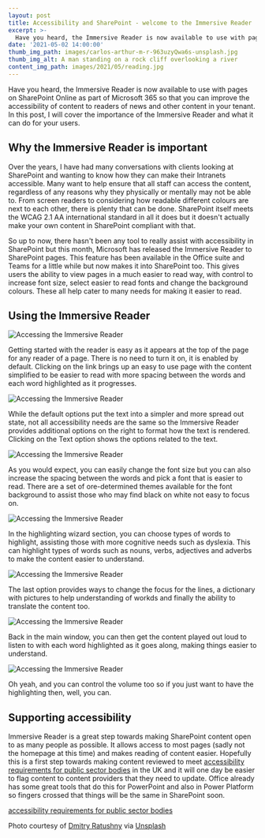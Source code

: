 ```yaml
---
layout: post
title: Accessibility and SharePoint - welcome to the Immersive Reader
excerpt: >-
  Have you heard, the Immersive Reader is now available to use with pages on SharePoint Online as part of Microsoft 365 so that you can improve the accessibility of content to readers of news and other content in your tenant. In this post, I will cover the importance of the Immersive Reader and what it can do for your users.
date: '2021-05-02 14:00:00'
thumb_img_path: images/carlos-arthur-m-r-963uzyQwa6s-unsplash.jpg
thumb_img_alt: A man standing on a rock cliff overlooking a river
content_img_path: images/2021/05/reading.jpg
---
```

Have you heard, the Immersive Reader is now available to use with pages on SharePoint Online as part of Microsoft 365 so that you can improve the accessibility of content to readers of news and other content in your tenant. In this post, I will cover the importance of the Immersive Reader and what it can do for your users.

## Why the Immersive Reader is important

Over the years, I have had many conversations with clients looking at SharePoint and wanting to know how they can make their Intranets accessible. Many want to help ensure that all staff can access the content, regardless of any reasons why they physically or mentally may not be able to. From screen readers to considering how readable different colours are next to each other, there is plenty that can be done. SharePoint itself meets the WCAG 2.1 AA international standard in all it does but it doesn't actually make your own content in SharePoint compliant with that.

So up to now, there hasn't been any tool to really assist with accessibility in SharePoint but this month,  Microsoft has released the Immersive Reader to SharePoint pages. This feature has been available in the Office suite and Teams for a little while but now makes it into SharePoint too. This gives users the ability to view pages in a much easier to read way, with control to increase font size, select easier to read fonts and change the background colours. These all help cater to many needs for making it easier to read.

## Using the Immersive Reader

![Accessing the Immersive Reader](/assets/images/2021/05/ImmersiveReader1.png)

Getting started with the reader is easy as it appears at the top of the page for any reader of a page. There is no need to turn it on, it is enabled by default. Clicking on the link brings up an easy to use page with the content simplified to be easier to read with more spacing between the words and each word highlighted as it progresses.

![Accessing the Immersive Reader](/assets/images/2021/05/ImmersiveReader2.png)

While the default options put the text into a simpler and more spread out state, not all accessibility needs are the same so the Immersive Reader provides additional options on the right to format how the text is rendered. Clicking on the Text option shows the options related to the text.

![Accessing the Immersive Reader](/assets/images/2021/05/ImmersiveReader3.png)

As you would expect, you can easily change the font size but you can also increase the spacing between the words and pick a font that is easier to read. There are a set of ore-determined themes available for the font background to assist those who may find black on white not easy to focus on.

![Accessing the Immersive Reader](/assets/images/2021/05/ImmersiveReader4.png)

In the highlighting wizard section, you can choose types of words to highlight, assisting those with more cognitive needs such as dyslexia. This can highlight types of words such as nouns, verbs, adjectives and adverbs to make the content easier to understand.

![Accessing the Immersive Reader](/assets/images/2021/05/ImmersiveReader5.png)

The last option provides ways to change the focus for the lines, a dictionary with pictures to help understanding of workds and finally the ability to translate the content too.

![Accessing the Immersive Reader](/assets/images/2021/05/ImmersiveReader6.png)

Back in the main window, you can then get the content played out loud to listen to with each word highlighted as it goes along, making things easier to understand.

![Accessing the Immersive Reader](/assets/images/2021/05/ImmersiveReader7.png)

Oh yeah, and you can control the volume too so if you just want to have the highlighting then, well, you can.

## Supporting accessibility

Immersive Reader is a great step towards making SharePoint content open to as many people as possible. It allows access to most pages (sadly not the homepage at this time) and makes reading of content easier. Hopefully this is a first step towards making content reviewed to meet  [accessibility requirements for public sector bodies](https://www.gov.uk/guidance/accessibility-requirements-for-public-sector-websites-and-apps) in the UK and it will one day be easier to flag content to content providers that they need to update. Office already has some great tools that do this for PowerPoint and also in Power Platform so fingers crossed that things will be the same in SharePoint soon.

[accessibility requirements for public sector bodies](https://www.gov.uk/guidance/accessibility-requirements-for-public-sector-websites-and-apps)

Photo courtesy of [Dmitry Ratushny](https://unsplash.com/@ratushny) via [Unsplash](https://unsplash.com)

